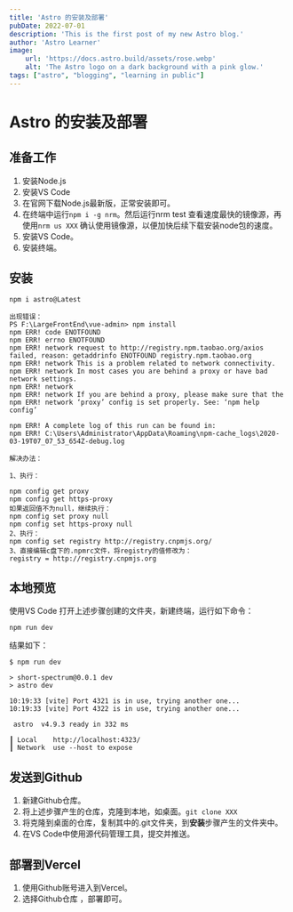```yaml
---
title: 'Astro 的安装及部署'
pubDate: 2022-07-01
description: 'This is the first post of my new Astro blog.'
author: 'Astro Learner'
image:
    url: 'https://docs.astro.build/assets/rose.webp'
    alt: 'The Astro logo on a dark background with a pink glow.'
tags: ["astro", "blogging", "learning in public"]
---
```

# Astro 的安装及部署
## 准备工作
1. 安装Node.js
2. 安装VS Code
 1. 在官网下载Node.js最新版，正常安装即可。
 2. 在终端中运行`npm i -g nrm`。然后运行nrm test 查看速度最快的镜像源，再使用`nrm us XXX` 确认使用镜像源，以便加快后续下载安装node包的速度。
2. 安装VS Code。
3. 安装终端。
## 安装
```
npm i astro@Latest
```
```
出现错误：
PS F:\LargeFrontEnd\vue-admin> npm install
npm ERR! code ENOTFOUND
npm ERR! errno ENOTFOUND
npm ERR! network request to http://registry.npm.taobao.org/axios failed, reason: getaddrinfo ENOTFOUND registry.npm.taobao.org
npm ERR! network This is a problem related to network connectivity.
npm ERR! network In most cases you are behind a proxy or have bad network settings.
npm ERR! network
npm ERR! network If you are behind a proxy, please make sure that the
npm ERR! network ‘proxy’ config is set properly. See: ‘npm help config’

npm ERR! A complete log of this run can be found in:
npm ERR! C:\Users\Administrator\AppData\Roaming\npm-cache_logs\2020-03-19T07_07_53_654Z-debug.log

解决办法：

1、执行：

npm config get proxy
npm config get https-proxy
如果返回值不为null，继续执行：
npm config set proxy null
npm config set https-proxy null
2、执行：
npm config set registry http://registry.cnpmjs.org/
3、直接编辑c盘下的.npmrc文件，将registry的值修改为：
registry = http://registry.cnpmjs.org
```
## 本地预览
使用VS Code 打开上述步骤创建的文件夹，新建终端，运行如下命令：
```
npm run dev
```
结果如下：
```
$ npm run dev

> short-spectrum@0.0.1 dev
> astro dev

10:19:33 [vite] Port 4321 is in use, trying another one...
10:19:33 [vite] Port 4322 is in use, trying another one...

 astro  v4.9.3 ready in 332 ms

┃ Local    http://localhost:4323/
┃ Network  use --host to expose
```

## 发送到Github
1. 新建Github仓库。
2. 将上述步骤产生的仓库，克隆到本地，如桌面。```git clone XXX```
3. 将克隆到桌面的仓库，复制其中的.git文件夹，到**安装**步骤产生的文件夹中。
4. 在VS Code中使用源代码管理工具，提交并推送。

## 部署到Vercel
1. 使用Github账号进入到Vercel。
2. 选择Github仓库 ，部署即可。